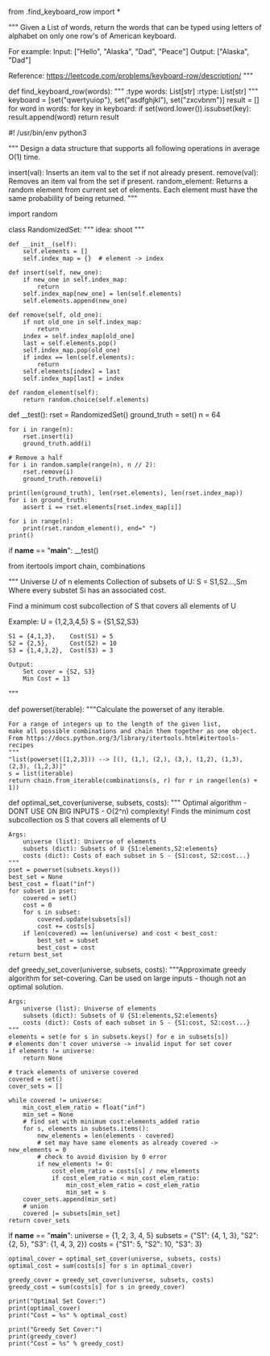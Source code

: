 from .find_keyboard_row import *

"""
Given a List of words, return the words that can be typed using letters of
alphabet on only one row's of American keyboard.

For example:
Input: ["Hello", "Alaska", "Dad", "Peace"]
Output: ["Alaska", "Dad"]

Reference: https://leetcode.com/problems/keyboard-row/description/
"""


def find_keyboard_row(words):
    """
    :type words: List[str]
    :rtype: List[str]
    """
    keyboard = [set("qwertyuiop"), set("asdfghjkl"), set("zxcvbnm")]
    result = []
    for word in words:
        for key in keyboard:
            if set(word.lower()).issubset(key):
                result.append(word)
    return result

#! /usr/bin/env python3

"""
Design a data structure that supports all following operations
in average O(1) time.

insert(val): Inserts an item val to the set if not already present.
remove(val): Removes an item val from the set if present.
random_element: Returns a random element from current set of elements.
           Each element must have the same probability of being returned.
"""

import random


class RandomizedSet:
    """
    idea: shoot
    """

    def __init__(self):
        self.elements = []
        self.index_map = {}  # element -> index

    def insert(self, new_one):
        if new_one in self.index_map:
            return
        self.index_map[new_one] = len(self.elements)
        self.elements.append(new_one)

    def remove(self, old_one):
        if not old_one in self.index_map:
            return
        index = self.index_map[old_one]
        last = self.elements.pop()
        self.index_map.pop(old_one)
        if index == len(self.elements):
            return
        self.elements[index] = last
        self.index_map[last] = index

    def random_element(self):
        return random.choice(self.elements)


def __test():
    rset = RandomizedSet()
    ground_truth = set()
    n = 64

    for i in range(n):
        rset.insert(i)
        ground_truth.add(i)

    # Remove a half
    for i in random.sample(range(n), n // 2):
        rset.remove(i)
        ground_truth.remove(i)

    print(len(ground_truth), len(rset.elements), len(rset.index_map))
    for i in ground_truth:
        assert i == rset.elements[rset.index_map[i]]

    for i in range(n):
        print(rset.random_element(), end=" ")
    print()


if __name__ == "__main__":
    __test()

from itertools import chain, combinations

"""
Universe *U* of n elements
Collection of subsets of U:
    S = S1,S2...,Sm
    Where every substet Si has an associated cost.

Find a minimum cost subcollection of S that covers all elements of U

Example:
    U = {1,2,3,4,5}
    S = {S1,S2,S3}

    S1 = {4,1,3},    Cost(S1) = 5
    S2 = {2,5},      Cost(S2) = 10
    S3 = {1,4,3,2},  Cost(S3) = 3

    Output:
        Set cover = {S2, S3}
        Min Cost = 13
"""


def powerset(iterable):
    """Calculate the powerset of any iterable.

    For a range of integers up to the length of the given list,
    make all possible combinations and chain them together as one object.
    From https://docs.python.org/3/library/itertools.html#itertools-recipes
    """
    "list(powerset([1,2,3])) --> [(), (1,), (2,), (3,), (1,2), (1,3), (2,3), (1,2,3)]"
    s = list(iterable)
    return chain.from_iterable(combinations(s, r) for r in range(len(s) + 1))


def optimal_set_cover(universe, subsets, costs):
    """ Optimal algorithm - DONT USE ON BIG INPUTS - O(2^n) complexity!
    Finds the minimum cost subcollection os S that covers all elements of U

    Args:
        universe (list): Universe of elements
        subsets (dict): Subsets of U {S1:elements,S2:elements}
        costs (dict): Costs of each subset in S - {S1:cost, S2:cost...}
    """
    pset = powerset(subsets.keys())
    best_set = None
    best_cost = float("inf")
    for subset in pset:
        covered = set()
        cost = 0
        for s in subset:
            covered.update(subsets[s])
            cost += costs[s]
        if len(covered) == len(universe) and cost < best_cost:
            best_set = subset
            best_cost = cost
    return best_set


def greedy_set_cover(universe, subsets, costs):
    """Approximate greedy algorithm for set-covering. Can be used on large
    inputs - though not an optimal solution.

    Args:
        universe (list): Universe of elements
        subsets (dict): Subsets of U {S1:elements,S2:elements}
        costs (dict): Costs of each subset in S - {S1:cost, S2:cost...}
    """
    elements = set(e for s in subsets.keys() for e in subsets[s])
    # elements don't cover universe -> invalid input for set cover
    if elements != universe:
        return None

    # track elements of universe covered
    covered = set()
    cover_sets = []

    while covered != universe:
        min_cost_elem_ratio = float("inf")
        min_set = None
        # find set with minimum cost:elements_added ratio
        for s, elements in subsets.items():
            new_elements = len(elements - covered)
            # set may have same elements as already covered -> new_elements = 0
            # check to avoid division by 0 error
            if new_elements != 0:
                cost_elem_ratio = costs[s] / new_elements
                if cost_elem_ratio < min_cost_elem_ratio:
                    min_cost_elem_ratio = cost_elem_ratio
                    min_set = s
        cover_sets.append(min_set)
        # union
        covered |= subsets[min_set]
    return cover_sets


if __name__ == "__main__":
    universe = {1, 2, 3, 4, 5}
    subsets = {"S1": {4, 1, 3}, "S2": {2, 5}, "S3": {1, 4, 3, 2}}
    costs = {"S1": 5, "S2": 10, "S3": 3}

    optimal_cover = optimal_set_cover(universe, subsets, costs)
    optimal_cost = sum(costs[s] for s in optimal_cover)

    greedy_cover = greedy_set_cover(universe, subsets, costs)
    greedy_cost = sum(costs[s] for s in greedy_cover)

    print("Optimal Set Cover:")
    print(optimal_cover)
    print("Cost = %s" % optimal_cost)

    print("Greedy Set Cover:")
    print(greedy_cover)
    print("Cost = %s" % greedy_cost)

